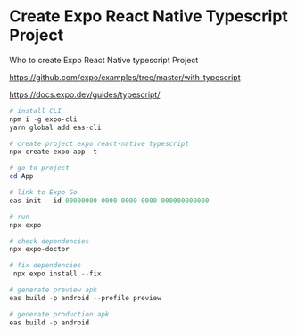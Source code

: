 # Create Expo React Native Typescript Project
Who to create Expo React Native typescript Project

https://github.com/expo/examples/tree/master/with-typescript

https://docs.expo.dev/guides/typescript/

```powershell
# install CLI
npm i -g expo-cli
yarn global add eas-cli

# create project expo react-native typescript
npx create-expo-app -t

# go to project
cd App

# link to Expo Go
eas init --id 00000000-0000-0000-0000-000000000000

# run
npx expo

# check dependencies
npx expo-doctor

# fix dependencies
 npx expo install --fix

# generate preview apk 
eas build -p android --profile preview

# generate production apk
eas build -p android

```
